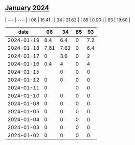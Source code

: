 ## [January 2024](2024-01.csv)

| --- | ---: |
| 06 | 16.41 |
| 34 | 21.62 |
| 85 | 0.00 |
| 93 | 19.60 |

| date | 06 | 34 | 85 | 93 |
| --- | --- | --- | --- | --- |
| 2024-01-19 | 8.4 | 6.4 | 0 | 7.2 |
| 2024-01-18 | 7.61 | 7.62 | 0 | 6.4 |
| 2024-01-17 | 0 | 3.6 | 0 | 2 |
| 2024-01-16 | 0.4 | 4 | 0 | 4 |
| 2024-01-15 |  | 0 | 0 | 0 |
| 2024-01-12 | 0 | 0 | 0 | 0 |
| 2024-01-11 | 0 |  | 0 | 0 |
| 2024-01-10 | 0 | 0 | 0 | 0 |
| 2024-01-08 | 0 | 0 | 0 | 0 |
| 2024-01-05 | 0 | 0 | 0 | 0 |
| 2024-01-04 | 0 | 0 | 0 | 0 |
| 2024-01-03 | 0 | 0 | 0 | 0 |
| 2024-01-02 | 0 | 0 | 0 | 0 |
